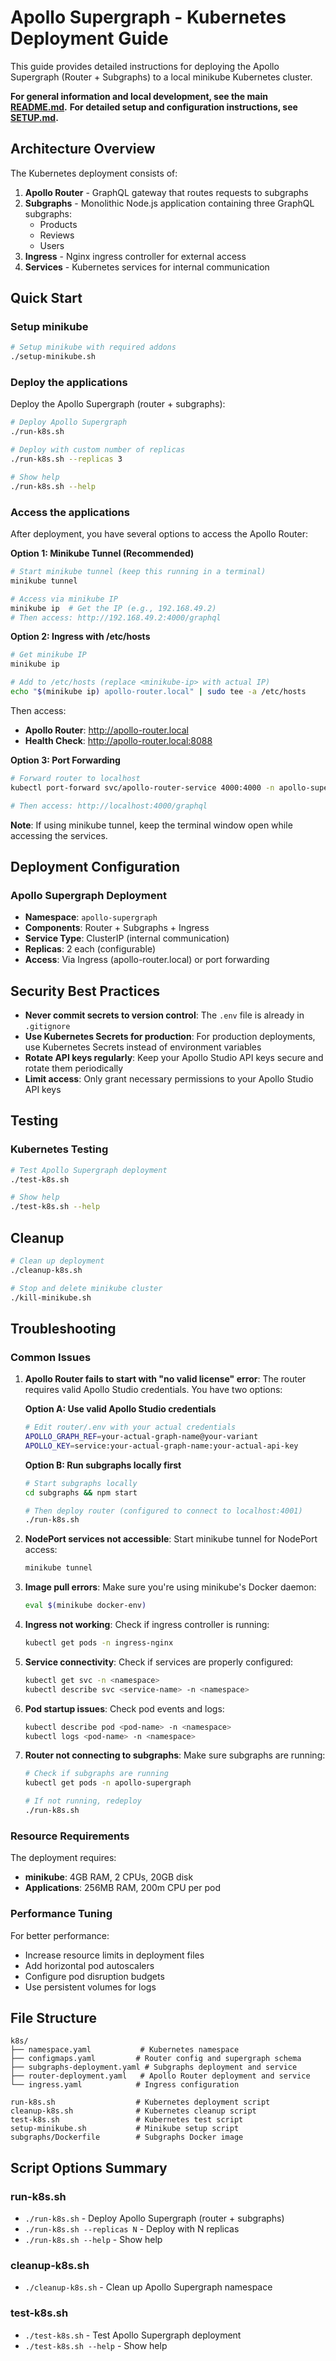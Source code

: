 # Apollo Supergraph - Kubernetes Deployment Guide

This guide provides detailed instructions for deploying the Apollo Supergraph (Router + Subgraphs) to a local minikube Kubernetes cluster.

**For general information and local development, see the main [README.md](README.md).**
**For detailed setup and configuration instructions, see [SETUP.md](SETUP.md).**

## Architecture Overview

The Kubernetes deployment consists of:

1. **Apollo Router** - GraphQL gateway that routes requests to subgraphs
2. **Subgraphs** - Monolithic Node.js application containing three GraphQL subgraphs:
   - Products
   - Reviews  
   - Users
3. **Ingress** - Nginx ingress controller for external access
4. **Services** - Kubernetes services for internal communication

## Quick Start

### Setup minikube

```bash
# Setup minikube with required addons
./setup-minikube.sh
```

### Deploy the applications

Deploy the Apollo Supergraph (router + subgraphs):

```bash
# Deploy Apollo Supergraph
./run-k8s.sh

# Deploy with custom number of replicas
./run-k8s.sh --replicas 3

# Show help
./run-k8s.sh --help
```

### Access the applications

After deployment, you have several options to access the Apollo Router:

**Option 1: Minikube Tunnel (Recommended)**
```bash
# Start minikube tunnel (keep this running in a terminal)
minikube tunnel

# Access via minikube IP
minikube ip  # Get the IP (e.g., 192.168.49.2)
# Then access: http://192.168.49.2:4000/graphql
```

**Option 2: Ingress with /etc/hosts**
```bash
# Get minikube IP
minikube ip

# Add to /etc/hosts (replace <minikube-ip> with actual IP)
echo "$(minikube ip) apollo-router.local" | sudo tee -a /etc/hosts
```

Then access:
- **Apollo Router**: http://apollo-router.local
- **Health Check**: http://apollo-router.local:8088

**Option 3: Port Forwarding**
```bash
# Forward router to localhost
kubectl port-forward svc/apollo-router-service 4000:4000 -n apollo-supergraph

# Then access: http://localhost:4000/graphql
```

**Note**: If using minikube tunnel, keep the terminal window open while accessing the services.

## Deployment Configuration

### Apollo Supergraph Deployment
- **Namespace**: `apollo-supergraph`
- **Components**: Router + Subgraphs + Ingress
- **Service Type**: ClusterIP (internal communication)
- **Replicas**: 2 each (configurable)
- **Access**: Via Ingress (apollo-router.local) or port forwarding

## Security Best Practices

- **Never commit secrets to version control**: The `.env` file is already in `.gitignore`
- **Use Kubernetes Secrets for production**: For production deployments, use Kubernetes Secrets instead of environment variables
- **Rotate API keys regularly**: Keep your Apollo Studio API keys secure and rotate them periodically
- **Limit access**: Only grant necessary permissions to your Apollo Studio API keys

## Testing

### Kubernetes Testing

```bash
# Test Apollo Supergraph deployment
./test-k8s.sh

# Show help
./test-k8s.sh --help
```

## Cleanup

```bash
# Clean up deployment
./cleanup-k8s.sh

# Stop and delete minikube cluster
./kill-minikube.sh
```

## Troubleshooting

### Common Issues

1. **Apollo Router fails to start with "no valid license" error**: The router requires valid Apollo Studio credentials. You have two options:
   
   **Option A: Use valid Apollo Studio credentials**
   ```bash
   # Edit router/.env with your actual credentials
   APOLLO_GRAPH_REF=your-actual-graph-name@your-variant
   APOLLO_KEY=service:your-actual-graph-name:your-actual-api-key
   ```
   
   **Option B: Run subgraphs locally first**
   ```bash
   # Start subgraphs locally
   cd subgraphs && npm start
   
   # Then deploy router (configured to connect to localhost:4001)
   ./run-k8s.sh
   ```

2. **NodePort services not accessible**: Start minikube tunnel for NodePort access:
   ```bash
   minikube tunnel
   ```

3. **Image pull errors**: Make sure you're using minikube's Docker daemon:
   ```bash
   eval $(minikube docker-env)
   ```

4. **Ingress not working**: Check if ingress controller is running:
   ```bash
   kubectl get pods -n ingress-nginx
   ```

5. **Service connectivity**: Check if services are properly configured:
   ```bash
   kubectl get svc -n <namespace>
   kubectl describe svc <service-name> -n <namespace>
   ```

6. **Pod startup issues**: Check pod events and logs:
   ```bash
   kubectl describe pod <pod-name> -n <namespace>
   kubectl logs <pod-name> -n <namespace>
   ```

7. **Router not connecting to subgraphs**: Make sure subgraphs are running:
   ```bash
   # Check if subgraphs are running
   kubectl get pods -n apollo-supergraph
   
   # If not running, redeploy
   ./run-k8s.sh
   ```

### Resource Requirements

The deployment requires:
- **minikube**: 4GB RAM, 2 CPUs, 20GB disk
- **Applications**: 256MB RAM, 200m CPU per pod

### Performance Tuning

For better performance:
- Increase resource limits in deployment files
- Add horizontal pod autoscalers
- Configure pod disruption budgets
- Use persistent volumes for logs

## File Structure

```
k8s/
├── namespace.yaml           # Kubernetes namespace
├── configmaps.yaml         # Router config and supergraph schema
├── subgraphs-deployment.yaml # Subgraphs deployment and service
├── router-deployment.yaml   # Apollo Router deployment and service
└── ingress.yaml            # Ingress configuration

run-k8s.sh                  # Kubernetes deployment script
cleanup-k8s.sh              # Kubernetes cleanup script
test-k8s.sh                 # Kubernetes test script
setup-minikube.sh           # Minikube setup script
subgraphs/Dockerfile        # Subgraphs Docker image
```

## Script Options Summary

### run-k8s.sh
- `./run-k8s.sh` - Deploy Apollo Supergraph (router + subgraphs)
- `./run-k8s.sh --replicas N` - Deploy with N replicas
- `./run-k8s.sh --help` - Show help

### cleanup-k8s.sh
- `./cleanup-k8s.sh` - Clean up Apollo Supergraph namespace

### test-k8s.sh
- `./test-k8s.sh` - Test Apollo Supergraph deployment
- `./test-k8s.sh --help` - Show help
